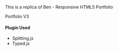 This is a replica of Ben - Responsive HTML5 Portfolio

Portfolio V3

#### Plugin Used

- Splitting.js
- Typed.js
